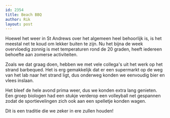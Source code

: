 ```yaml
---
id: 2354
title: Beach BBQ
author: Rik
layout: post
---
```

Hoewel het weer in St Andrews over het algemeen heel behoorlijk is, is het meestal net te koud om lekker buiten te zijn. Nu het bijna de week overvloedig zonnig is met temperaturen rond de 20 graden, heeft iedereen behoefte aan zomerse activiteiten.

Zoals we dat graag doen, hebben we met vele collega's uit het werk op het strand barbequed. Het is erg gemakkelijk dat er een supermarkt op de weg van het lab naar het strand ligt, dus onderweg konden we eenvoudig bier en vlees inslaan.

Het bleef de hele avond prima weer, dus we konden extra lang genieten. Een groep biologen had een stukje verderop een volleyball net gespannen zodat de sportievelingen zich ook aan een spelletje konden wagen.

Dit is een traditie die we zeker in ere zullen houden!